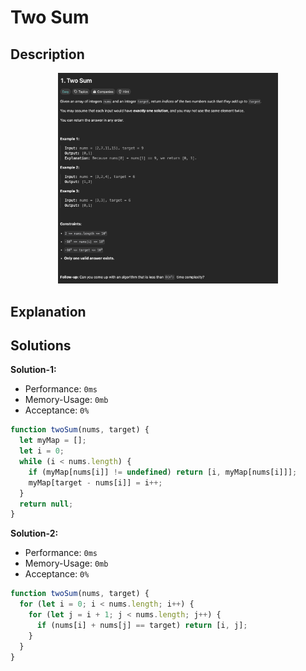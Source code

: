 # Two Sum

## Description

<div align="center" >
<img style="width:70%;" src="./../../.github/assets/ss1.png" />
</div>

## Explanation

## Solutions

**Solution-1:**

- Performance: `0ms`
- Memory-Usage: `0mb`
- Acceptance: `0%` 

```javascript
function twoSum(nums, target) {
  let myMap = [];
  let i = 0;
  while (i < nums.length) {
    if (myMap[nums[i]] != undefined) return [i, myMap[nums[i]]];
    myMap[target - nums[i]] = i++;
  }
  return null;
}
```

**Solution-2:**

- Performance: `0ms`
- Memory-Usage: `0mb`
- Acceptance: `0%` 

```javascript
function twoSum(nums, target) {
  for (let i = 0; i < nums.length; i++) {
    for (let j = i + 1; j < nums.length; j++) {
      if (nums[i] + nums[j] == target) return [i, j];
    }
  }
}
```